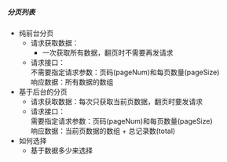 ##### 分页列表
- 纯前台分页
  - 请求获取数据： 
     - 一次获取所有数据，翻页时不需要再发请求
  - 请求接口：<br/>
    不需要指定请求参数：页码(pageNum)和每页数量(pageSize)<br/>
    响应数据：所有数据的数组
- 基于后台的分页
  - 请求获取数据：每次只获取当前页数据，翻页时要发请求
  - 请求接口：<br />
    需要指定请求参数：页码(pageNum)和每页数量(pageSize)<br/>
    响应数据：当前页数据的数组 + 总记录数(total)
- 如何选择
  - 基于数据多少来选择